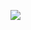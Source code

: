 <a href="https://discord.com/users/265924886461939712"><img align="center" src="https://lanyard-profile-readme.vercel.app/api/265924886461939712?bg=23283d&borderRadius=8px" /></a>
